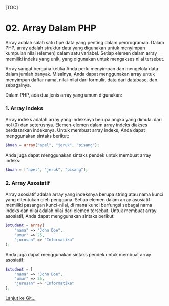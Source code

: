 [TOC]

# <b>02.</b> Array Dalam PHP

Array adalah salah satu tipe data yang penting dalam pemrograman. Dalam PHP, array adalah struktur data yang digunakan untuk menyimpan kumpulan nilai (elemen) dalam satu variabel. Setiap elemen dalam array memiliki indeks yang unik, yang digunakan untuk mengakses nilai tersebut.

Array sangat berguna ketika Anda perlu menyimpan dan mengelola data dalam jumlah banyak. Misalnya, Anda dapat menggunakan array untuk menyimpan daftar nama, nilai-nilai dari formulir, data dari database, dan sebagainya.

Dalam PHP, ada dua jenis array yang umum digunakan:
### 1. Array Indeks
Array indeks adalah array yang indeksnya berupa angka yang dimulai dari nol (0) dan seterusnya. Elemen-elemen dalam array indeks diakses berdasarkan indeksnya. Untuk membuat array indeks, Anda dapat menggunakan sintaks berikut:
```php
$buah = array("apel", "jeruk", "pisang");
```

Anda juga dapat menggunakan sintaks pendek untuk membuat array indeks:

```php
$buah = ["apel", "jeruk", "pisang"];
```

### 2. Array Asosiatif
Array asosiatif adalah array yang indeksnya berupa string atau nama kunci yang ditentukan oleh pengguna. Setiap elemen dalam array asosiatif memiliki pasangan kunci-nilai, di mana kunci berfungsi sebagai nama indeks dan nilai adalah nilai dari elemen tersebut. Untuk membuat array asosiatif, Anda dapat menggunakan sintaks berikut:
```php
$student = array(
    "nama" => "John Doe",
    "umur" => 25,
    "jurusan" => "Informatika"
);
```

Anda juga dapat menggunakan sintaks pendek untuk membuat array asosiatif:
```php
$student = [
    "nama" => "John Doe",
    "umur" => 25,
    "jurusan" => "Informatika"
];
```

[Lanjut ke Git...](/basic/git)
